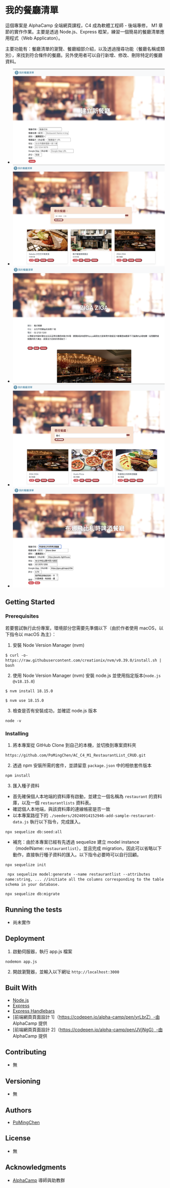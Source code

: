 # 我的餐廳清單

這個專案是 AlphaCamp 全端網頁課程，C4 成為軟體工程師 - 後端專修， M1 章節的實作作業。主要是透過 Node.js、Express 框架，練習一個簡易的餐廳清單應用程式（Web Applicaton）。

主要功能有：餐廳清單的瀏覽、餐廳細部介紹，以及透過搜尋功能（餐廳名稱或類別），來找到符合條件的餐廳。另外使用者可以自行新增、修改、刪除特定的餐廳資料。

- ![Feature_Creating](./public/images/Feature_Creating.png)
- ![Feature_Reading1](./public/images/Feature_Reading1.png)
- ![Feature_Reading2](./public/images/Feature_Reading2.png)
- ![Feature_Searching](./public/images/Feature_Searching.png)
- ![Feature_Updating](./public/images/Feature_Updating.png)

## Getting Started

### Prerequisites

若要嘗試執行此份專案，環境部分您需要先準備以下（由於作者使用 macOS，以下指令以 macOS 為主）：

1. 安裝 Node Version Manager (nvm)

```
$ curl -o- https://raw.githubusercontent.com/creationix/nvm/v0.39.0/install.sh | bash
```

2. 使用 Node Version Manager (nvm) 安裝 node.js 並使用指定版本(`node.js @v18.15.0`)

```
$ nvm install 18.15.0
```

```
$ nvm use 18.15.0
```

3. 檢查是否有安裝成功，並確認 node.js 版本

```
node -v
```

### Installing

1. 將本專案從 GitHub Clone 到自己的本機，並切換到專案資料夾

```
https://github.com/PoMingChen/AC_C4_M1_RestaurantList_CRUD.git
```

2. 透過 npm 安裝所需的套件，並請留意 `package.json` 中的相依套件版本

```
npm install
```

3. 匯入種子資料

- 首先確保個人本地端的資料庫有啟動，並建立一個名稱為 `restaurant` 的資料庫，以及一個 `restaurantlists` 資料表。
- 確認個人本地端，與該資料庫的連線帳密是否一致
- 以本專案路徑下的 `./seeders/20240914152946-add-sample-restaurant-data.js` 執行以下指令，完成匯入。

```
npx sequelize db:seed:all
```

- 補充：由於本專案已經有先透過 sequelize 建立 model instance（modelName: `restaurantlist`），並且完成 migration，因此可以省略以下動作，直接執行種子資料的匯入。以下指令必要時可以自行回顧。

```
npx sequelize init
```

```
 npx sequelize model:generate --name restaurantlist --attributes name:string, ... //initiate all the columns corresponding to the table schema in your database.
```

```
npx sequelize db:migrate
```


## Running the tests

- 尚未實作

## Deployment

1. 啟動伺服器，執行 app.js 檔案

```
nodemon app.js
```

2. 開啟瀏覽器，並輸入以下網址 `http://localhost:3000`

## Built With

- [Node.js](https://nodejs.org/en)
- [Express](https://expressjs.com)
- [Express Handlebars](https://www.npmjs.com/package/express-handlebars)
- [前端網頁頁面設計 1]（https://codepen.io/alpha-camp/pen/yrLbrZ）-由 AlphaCamp 提供
- [前端網頁頁面設計 2]（https://codepen.io/alpha-camp/pen/JVjNgG）-由 AlphaCamp 提供

## Contributing

- 無

## Versioning

- 無

## Authors

- [PoMingChen](https://github.com/PoMingChen)

## License

- 無

## Acknowledgments

- [AlphaCamp](https://tw.alphacamp.co/) 導師與助教群
 